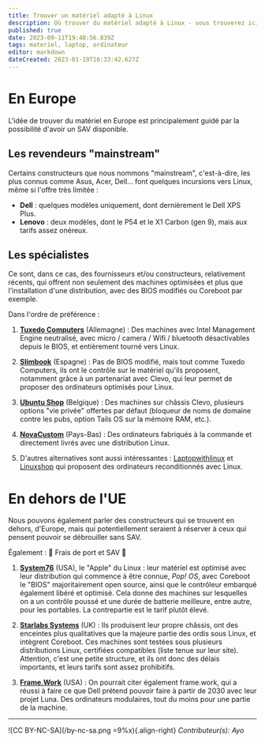 ```yaml
---
title: Trouver un matériel adapté à Linux
description: Où trouver du matériel adapté à Linux - vous trouverez ici des solutions...
published: true
date: 2023-09-11T19:48:56.839Z
tags: materiel, laptop, ordinateur
editor: markdown
dateCreated: 2023-01-19T16:33:42.627Z
---
```


# En Europe

L'idée de trouver du matériel en Europe est principalement guidé par la possibilité d'avoir un SAV disponible.

## Les revendeurs "mainstream"

Certains constructeurs que nous nommons "mainstream", c'est-à-dire, les plus connus comme Asus, Acer, Dell... font quelques incursions vers Linux, même si l'offre très limitée :

- **Dell** : quelques modèles uniquement, dont dernièrement le Dell XPS Plus.
- **Lenovo** : deux modèles, dont le P54 et le X1 Carbon (gen 9), mais aux tarifs assez onéreux.

## Les spécialistes

Ce sont, dans ce cas, des fournisseurs et/ou constructeurs, relativement récents, qui offrent non seulement des machines optimisées et plus que l'installation d'une distribution, avec des BIOS modifiés ou Coreboot par exemple.

Dans l'ordre de préférence :

1. **[Tuxedo Computers](https://www.tuxedocomputers.com/)** (Allemagne) : Des machines avec Intel Management Engine neutralisé, avec micro / camera / Wifi / bluetooth désactivables depuis le BIOS, et entièrement tourné vers Linux.

 2. **[Slimbook](https://slimbook.es/en/)** (Espagne) : Pas de BIOS modifié, mais tout comme Tuxedo Computers, ils ont le contrôle sur le matériel qu'ils proposent, notamment grâce à un partenariat avec Clevo, qui leur permet de proposer des ordinateurs optimisés pour Linux.

3. **[Ubuntu Shop](https://www.ubuntushop.be/index.php/fr/)** (Belgique) : Des machines sur châssis Clevo, plusieurs options "vie privée" offertes par défaut (bloqueur de noms de domaine contre les pubs, option Tails OS sur la mémoire RAM, etc.).

4. **[NovaCustom](https://pcportablesurmesure.fr/)** (Pays-Bas) : Des ordinateurs fabriqués à la commande et directement livrés avec une distribution Linux.

5. D'autres alternatives sont aussi intéressantes : [Laptopwithlinux](https://www.laptopwithlinux.com/) et [Linuxshop](http://www.linuxshop.fr/) qui proposent des ordinateurs reconditionnés avec Linux.

# En dehors de l'UE

Nous pouvons également parler des constructeurs qui se trouvent en dehors, d'Europe, mais qui potentiellement seraient à réserver à ceux qui pensent pouvoir se débrouiller sans SAV.

Également :  🚨 Frais de port et SAV 🚨

1. **[System76](https://system76.com/)** (USA), le "Apple" du Linux : leur matériel est optimisé avec leur distribution qui commence à être connue, *Pop! OS*, avec Coreboot le "BIOS" majoritairement open source, ainsi que le contrôleur embarqué également libéré et optimisé. Cela donne des machines sur lesquelles on a un contrôle poussé et une durée de batterie meilleure, entre autre, pour les portables. La contrepartie est le tarif plutôt élevé.

2. **[Starlabs Systems](https://fr.starlabs.systems/)** (UK) : Ils produisent leur propre châssis, ont des enceintes plus qualitatives que la majeure partie des ordis sous Linux, et intègrent Coreboot. Ces machines sont testées sous plusieurs distributions Linux, certifiées compatibles (liste tenue sur leur site). Attention, c'est une petite structure, et ils ont donc des délais importants, et leurs tarifs sont assez prohibitifs.

3. **[Frame.Work](https://frame.work/fr/fr)** (USA) : On pourrait citer également frame.work, qui a réussi à faire ce que Dell prétend pouvoir faire à partir de 2030 avec leur projet Luna. Des ordinateurs modulaires, tout du moins pour une partie de la machine.

---
![CC BY-NC-SA](/by-nc-sa.png =9%x){.align-right} *Contributeur(s): Ayo*